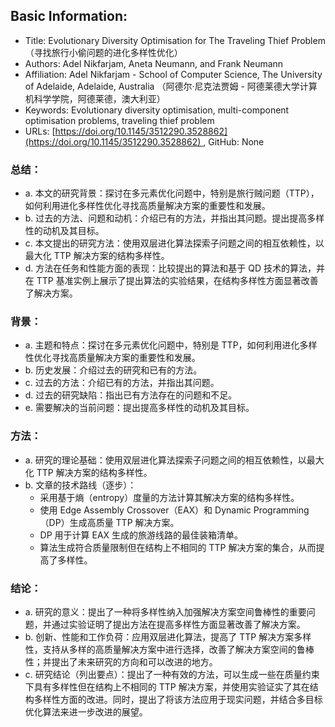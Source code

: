 ## Basic Information:

-   Title: Evolutionary Diversity Optimisation for The Traveling Thief Problem （寻找旅行小偷问题的进化多样性优化）
-   Authors: Adel Nikfarjam, Aneta Neumann, and Frank Neumann
-   Affiliation: Adel Nikfarjam - School of Computer Science, The University of Adelaide, Adelaide, Australia （阿德尔·尼克法贾姆 - 阿德莱德大学计算机科学学院，阿德莱德，澳大利亚）
-   Keywords: Evolutionary diversity optimisation, multi-component optimisation problems, traveling thief problem
-   URLs: [https://doi.org/10.1145/3512290.3528862](https://doi.org/10.1145/3512290.3528862) , GitHub: None

### 总结：

-   a. 本文的研究背景：探讨在多元素优化问题中，特别是旅行贼问题（TTP），如何利用进化多样性优化寻找高质量解决方案的重要性和发展。
-   b. 过去的方法、问题和动机：介绍已有的方法，并指出其问题。提出提高多样性的动机及其目标。
-   c. 本文提出的研究方法：使用双层进化算法探索子问题之间的相互依赖性，以最大化 TTP 解决方案的结构多样性。
-   d. 方法在任务和性能方面的表现：比较提出的算法和基于 QD 技术的算法，并在 TTP 基准实例上展示了提出算法的实验结果，在结构多样性方面显著改善了解决方案。

### 背景：

-   a. 主题和特点：探讨在多元素优化问题中，特别是 TTP，如何利用进化多样性优化寻找高质量解决方案的重要性和发展。
-   b. 历史发展：介绍过去的研究和已有的方法。
-   c. 过去的方法：介绍已有的方法，并指出其问题。
-   d. 过去的研究缺陷：指出已有方法存在的问题和不足。
-   e. 需要解决的当前问题：提出提高多样性的动机及其目标。

### 方法：

-   a. 研究的理论基础：使用双层进化算法探索子问题之间的相互依赖性，以最大化 TTP 解决方案的结构多样性。
-   b. 文章的技术路线（逐步）：
    -   采用基于熵（entropy）度量的方法计算其解决方案的结构多样性。
    -   使用 Edge Assembly Crossover（EAX）和 Dynamic Programming（DP）生成高质量 TTP 解决方案。
    -   DP 用于计算 EAX 生成的旅游线路的最佳装箱清单。
    -   算法生成符合质量限制但在结构上不相同的 TTP 解决方案的集合，从而提高了多样性。

### 结论：

-   a. 研究的意义：提出了一种将多样性纳入加强解决方案空间鲁棒性的重要问题，并通过实验证明了提出方法在提高多样性方面显著改善了解决方案。
-   b. 创新、性能和工作负荷：应用双层进化算法，提高了 TTP 解决方案多样性，支持从多样的高质量解决方案中进行选择，改善了解决方案空间的鲁棒性；并提出了未来研究的方向和可以改进的地方。
-   c. 研究结论（列出要点）：提出了一种有效的方法，可以生成一些在质量约束下具有多样性但在结构上不相同的 TTP 解决方案，并使用实验证实了其在结构多样性方面的改进。同时，提出了将该方法应用于现实问题，并结合多目标优化算法来进一步改进的展望。